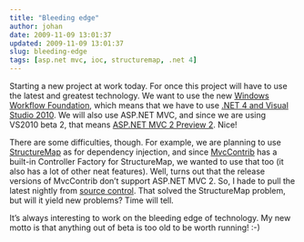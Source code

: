 ```yaml
---
title: "Bleeding edge"
author: johan
date: 2009-11-09 13:01:37
updated: 2009-11-09 13:01:37
slug: bleeding-edge
tags: [asp.net mvc, ioc, structuremap, .net 4]
---
```


Starting a new project at work today. For once this project will have to use the latest and greatest technology. We want to use the new [Windows Workflow Foundation](http://msdn.microsoft.com/en-us/netframework/aa663328.aspx), which means that we have to use [.NET 4 and Visual Studio 2010](http://msdn.microsoft.com/en-us/vstudio/dd582936.aspx). We will also use ASP.NET MVC, and since we are using VS2010 beta 2, that means [ASP.NET MVC 2 Preview 2](http://www.microsoft.com/downloads/details.aspx?familyid=D3F06BB9-5F5F-4F46-91E9-813B3FCE2DB1&displaylang=en). Nice!

There are some difficulties, though. For example, we are planning to use [StructureMap](http://structuremap.sourceforge.net/Default.htm) as for dependency injection, and since [MvcContrib](http://mvccontrib.codeplex.com/) has a built-in Controller Factory for StructureMap, we wanted to use that too (it also has a lot of other neat features). Well, turns out that the release versions of MvcContrib don’t support ASP.NET MVC 2. So, I hade to pull the latest nightly from [source control](http://teamcity.codebetter.com/viewType.html?buildTypeId=bt83&tab=buildTypeStatusDiv). That solved the StructureMap problem, but will it yield new problems? Time will tell.

It’s always interesting to work on the bleeding edge of technology. My new motto is that anything out of beta is too old to be worth running! :-)